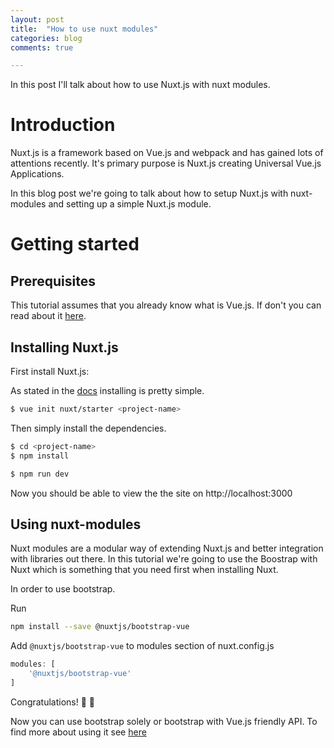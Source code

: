 ```yaml
---
layout: post
title:  "How to use nuxt modules"
categories: blog
comments: true

---
```


In this post I'll talk about how to use Nuxt.js with nuxt modules.

# Introduction

Nuxt.js is a framework based on Vue.js and webpack and has gained 
lots of attentions recently. It's primary purpose is Nuxt.js creating
 Universal Vue.js Applications.

In this blog post we're going to talk about how to setup Nuxt.js with
 nuxt-modules and setting up a simple Nuxt.js module.

# Getting started

## Prerequisites

This tutorial assumes that you already know what is Vue.js. If don't you 
can read about it [here](https://vuejs.org/).

## Installing Nuxt.js

First install Nuxt.js:

As stated in the [docs](https://nuxtjs.org/guide/installation) installing
is pretty simple.

```sh
$ vue init nuxt/starter <project-name>

```

Then simply install the dependencies.

```sh
$ cd <project-name>
$ npm install
```

```sh
$ npm run dev
```

Now you should be able to view the the site on http://localhost:3000

## Using nuxt-modules

Nuxt modules are a modular way of extending Nuxt.js and better integration
with libraries out there. In this tutorial we're going to use the Boostrap
with Nuxt which is something that you need first when installing Nuxt.

In order to use bootstrap.

Run

```sh
npm install --save @nuxtjs/bootstrap-vue
```

Add ```@nuxtjs/bootstrap-vue``` to modules section of nuxt.config.js

```js
modules: [
    '@nuxtjs/bootstrap-vue'
]
```

Congratulations! :tada: :tada:

Now you can use bootstrap solely or bootstrap with Vue.js friendly API.
To find more about using it see [here](https://github.com/bootstrap-vue/bootstrap-vue)
